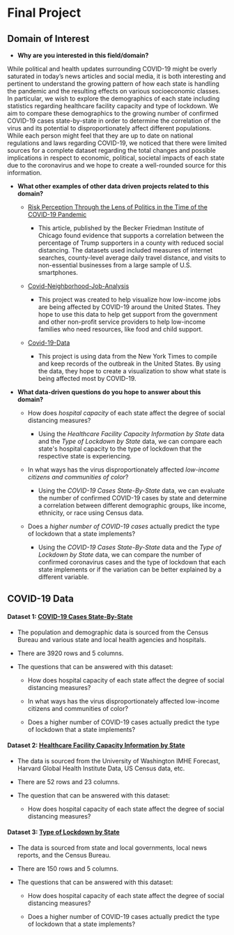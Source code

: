 # Final Project

## Domain of Interest

- **Why are you interested in this field/domain?**

While political and health updates surrounding COVID-19 might be overly saturated in today’s news articles and social media, it is both interesting and pertinent to understand the growing pattern of how each state is handling the pandemic and the resulting effects on various socioeconomic classes.
In particular, we wish to explore the demographics of each state including statistics regarding healthcare facility capacity and type of lockdown. We aim to compare these demographics to the growing number of confirmed COVID-19 cases state-by-state in order to determine the correlation of the virus and its potential to disproportionately affect different populations. While each person might feel that they are up to date on national regulations and laws regarding COVID-19, we noticed that there were limited sources for a complete dataset regarding the total changes and possible implications in respect to economic, political, societal impacts of each state due to the coronavirus and we hope to create a well-rounded source for this information.

- **What other examples of other data driven projects related to this domain?**

  - [Risk Perception Through the Lens of Politics in the Time of the COVID-19 Pandemic](https://bfi.uchicago.edu/wp-content/uploads/BFI_WP_202032.pdf)
      - This article, published by the Becker Friedman Institute of Chicago found evidence that supports a correlation between the percentage of Trump supporters in a county with reduced social distancing. The datasets used included measures of internet searches, county-level average daily travel distance, and visits to non-essential businesses from a large sample of U.S. smartphones.
  
  
  
  - [Covid-Neighborhood-Job-Analysis](https://github.com/UrbanInstitute/covid-neighborhood-job-analysis)
      - This project was created to help visualize how low-income jobs are being affected by COVID-19 around the United States. They hope to use this data to help get support from the government and other non-profit service providers to help low-income families who need resources, like food and child support.


  - [Covid-19-Data](https://github.com/nytimes/covid-19-data)
      - This project is using data from the New York Times to compile and keep records of the outbreak in the United States. By using the data, they hope to create a visualization to show what state is being affected most by COVID-19.

  
- **What data-driven questions do you hope to answer about this domain?**

  - How does *hospital capacity* of each state affect the degree of social distancing measures?
  
      - Using the *Healthcare Facility Capacity Information by State* data and the *Type of Lockdown by State* data, we can compare each state's hospital capacity to the type of lockdown that the respective state is experiencing.
  
  - In what ways has the virus disproportionately affected *low-income citizens and communities of color*?
  
    - Using the *COVID-19 Cases State-By-State* data, we can evaluate the number of confirmed COVID-19 cases by state and determine a correlation between different demographic groups, like income, ethnicity, or race using Census data. 
  
  - Does a *higher number of COVID-19 cases* actually predict the type of lockdown that  a state implements?
  
    - Using the *COVID-19 Cases State-By-State* data and the *Type of Lockdown by State* data, we can compare the number of confirmed coronavirus cases and the type of lockdown that each state implements or if the variation can be better explained by a different variable.  
  
## COVID-19 Data

#### Dataset 1: [COVID-19 Cases State-By-State](https://github.com/nytimes/covid-19-data/blob/master/us-states.csv)

  - The population and demographic data is sourced from the Census Bureau and various state and local health agencies and hospitals.
  
  - There are 3920 rows and 5 columns.
  
  - The questions that can be answered with this dataset:
  
      - How does hospital capacity of each state affect the degree of social distancing measures?
      
      - In what ways has the virus disproportionately affected low-income citizens and communities of color?
      
      - Does a higher number of COVID-19 cases actually predict the type of lockdown that  a state implements?
      
#### Dataset 2: [Healthcare Facility Capacity Information by State](https://github.com/covidcaremap/covid19-healthsystemcapacity/blob/master/data/published/us_healthcare_capacity-state-CovidCareMap.csv)

  - The data is sourced from the University of Washington IMHE Forecast, Harvard Global Health Institute Data, US Census data, etc.
  
  - There are 52 rows and 23 columns.
  
  - The question that can be answered with this dataset:
      
      - How does hospital capacity of each state affect the degree of social distancing measures?
      
      
#### Dataset 3: [Type of Lockdown by State](https://www.kaggle.com/lin0li/us-lockdown-dates-dataset)

  - The data is sourced from state and local governments, local news reports, and the Census Bureau.
  
  - There are 150 rows and 5 columns.
  
  - The questions that can be answered with this dataset:
      
      - How does hospital capacity of each state affect the degree of social distancing measures?
      
      - Does a higher number of COVID-19 cases actually predict the type of lockdown that  a state implements?
      
